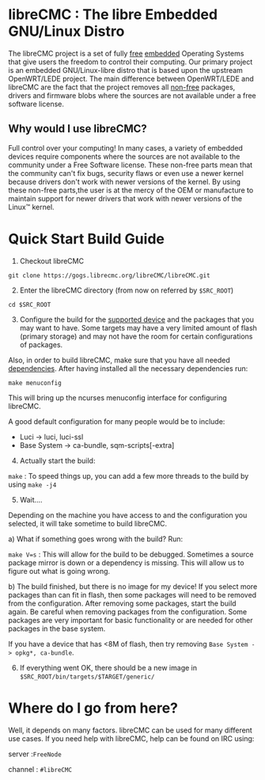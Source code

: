 # libreCMC : The libre Embedded GNU/Linux Distro

The libreCMC project is a set of fully [free](https://www.gnu.org/philosophy/free-sw.en.html) [embedded](/wiki/embedded) Operating Systems
that give users the freedom to control their computing. Our primary project is an embedded GNU/Linux-libre 
distro that is based upon the upstream OpenWRT/LEDE project. The main difference between OpenWRT/LEDE and libreCMC
are the fact that the project removes all [non-free](https://www.gnu.org/philosophy/categories.en.html#non-freeSoftware) packages, drivers and firmware blobs where the sources are not available under a free software license.

## Why would I use libreCMC?

Full control over your computing! In many cases, a variety of embedded devices require components where the sources
are not available to the community under a Free Software license. These non-free parts mean that the community can't
fix bugs, security flaws or even use a newer kernel because drivers don't work with newer versions of the kernel. By using these non-free parts,the user is at the mercy of the OEM or manufacture to maintain support for newer drivers that work with newer versions of the Linux™ kernel.

# Quick Start Build Guide

1) Checkout libreCMC

`git clone https://gogs.librecmc.org/libreCMC/libreCMC.git`

2) Enter the libreCMC directory (from now on referred by `$SRC_ROOT`)

`cd $SRC_ROOT`

3) Configure the build for the [supported device](/wiki/Supported-Hardware) and
the packages that you may want to have. Some targets may have a very limited amount
of flash (primary storage) and may not have the room for certain configurations of 
packages.

Also, in order to build libreCMC, make sure that you have all needed [dependencies](/wiki/How-To-Build-libreCMC#what-do-i-need-to-get-started).
After having installed all the necessary dependencies run:

`make menuconfig`

This will bring up the ncurses menuconfig interface for configuring libreCMC.

A good default configuration for many people would be to include:

* Luci -> luci, luci-ssl
* Base System -> ca-bundle, sqm-scripts[-extra]

4) Actually start the build:

`make` : To speed things up, you can add a few more threads to the build by using `make -j4`

5) Wait....

Depending on the machine you have access to and the configuration you selected, it will take sometime to build libreCMC. 

a) What if something goes wrong with the build? Run:

`make V=s` : This will allow for the build to be debugged. Sometimes a source package mirror is down or a dependency is missing. This
will allow us to figure out what is going wrong.


b) The build finished, but there is no image for my device! If you select more packages than can fit in flash, then some packages will
need to be removed from the configuration. After removing some packages, start the build again. Be careful when removing packages from
the configuration. Some packages are very important for basic functionality or are needed for other packages in the base system.

If you have a device that has <8M of flash, then try removing `Base System -> opkg*, ca-bundle`.


6) If everything went OK, there should be a new image in `$SRC_ROOT/bin/targets/$TARGET/generic/`


# Where do I go from here?

Well, it depends on many factors. libreCMC can be used for many different use cases. If you need help with libreCMC, help can be found on IRC using:

server :`FreeNode`

channel : `#libreCMC`